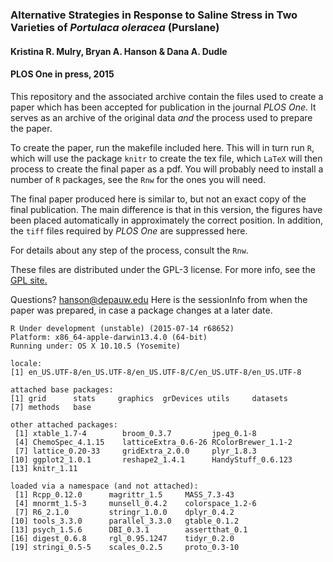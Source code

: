 ### Alternative Strategies in Response to Saline Stress in Two Varieties of *Portulaca oleracea* (Purslane)

#### Kristina R. Mulry, Bryan A. Hanson & Dana A. Dudle
#### PLOS One in press, 2015

This repository and the associated archive contain the files used to create a paper which has been accepted for publication in the journal *PLOS One*.  It serves as an archive of the original data *and* the process used to prepare the paper.

To create the paper, run the makefile included here.  This will in turn run `R`, which will use the package `knitr` to create the tex file, which `LaTeX` will then process to create the final paper as a pdf.  You will probably need to install a number of `R` packages, see the `Rnw` for the ones you will need.

The final paper produced here is similar to, but not an exact copy of the final publication.  The main difference is that in this version, the figures have been placed automatically in approximately the correct position.  In addition, the `tiff` files required by *PLOS One* are suppressed here.

For details about any step of the process, consult the `Rnw`.

These files are distributed under the GPL-3 license.  For more info, see the [GPL site.](https://gnu.org/licenses/gpl.html)

Questions?  hanson@depauw.edu
Here is the sessionInfo from when the paper was prepared, in case a package changes at a later date.

```
R Under development (unstable) (2015-07-14 r68652)
Platform: x86_64-apple-darwin13.4.0 (64-bit)
Running under: OS X 10.10.5 (Yosemite)

locale:
[1] en_US.UTF-8/en_US.UTF-8/en_US.UTF-8/C/en_US.UTF-8/en_US.UTF-8

attached base packages:
[1] grid      stats     graphics  grDevices utils     datasets
[7] methods   base

other attached packages:
 [1] xtable_1.7-4        broom_0.3.7         jpeg_0.1-8
 [4] ChemoSpec_4.1.15    latticeExtra_0.6-26 RColorBrewer_1.1-2
 [7] lattice_0.20-33     gridExtra_2.0.0     plyr_1.8.3
[10] ggplot2_1.0.1       reshape2_1.4.1      HandyStuff_0.6.123
[13] knitr_1.11

loaded via a namespace (and not attached):
 [1] Rcpp_0.12.0      magrittr_1.5     MASS_7.3-43
 [4] mnormt_1.5-3     munsell_0.4.2    colorspace_1.2-6
 [7] R6_2.1.0         stringr_1.0.0    dplyr_0.4.2
[10] tools_3.3.0      parallel_3.3.0   gtable_0.1.2
[13] psych_1.5.6      DBI_0.3.1        assertthat_0.1  
[16] digest_0.6.8     rgl_0.95.1247    tidyr_0.2.0
[19] stringi_0.5-5    scales_0.2.5     proto_0.3-10
```

